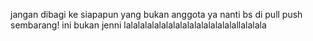jangan dibagi ke siapapun yang bukan anggota ya nanti bs di pull push sembarang!
ini bukan jenni
lalalalalalalalalalalalalalalalallalalala
